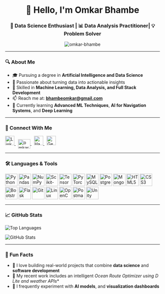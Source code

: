 <h1 align="center">👋 Hello, I'm Omkar Bhambe</h1>
<h3 align="center">🎯 Data Science Enthusiast | 📊 Data Analysis Practitioner| 💡 Problem Solver</h3>

<p align="center">
  <img src="https://komarev.com/ghpvc/?username=omkar-bhambe&label=Profile%20Views&color=0e75b6&style=flat" alt="omkar-bhambe" />
</p>

---

### 🔍 About Me

- 🎓 Pursuing a degree in **Artificial Intelligence and Data Science**
- 💼 Passionate about turning data into actionable insights
- 🧠 Skilled in **Machine Learning, Data Analysis, and Full Stack Development**
- 📫 Reach me at: **bhambeomkar@gmail.com**
- 🌱 Currently learning **Advanced ML Techniques**, **AI for Navigation Systems**, and **Deep Learning**

---

### 🤝 Connect With Me

<p align="left"> <a href="https://www.linkedin.com/in/omkarbhambe" target="_blank"> <img src="https://cdn.jsdelivr.net/gh/devicons/devicon/icons/linkedin/linkedin-original.svg" alt="LinkedIn" width="30" height="30"/> </a> &nbsp; <a href="https://kaggle.com/omkarbhambe" target="blank"> <img align="center" src="https://raw.githubusercontent.com/rahuldkjain/github-profile-readme-generator/master/src/images/icons/Social/kaggle.svg" alt="omkarbhambe" height="30" width="40" /> </a> &nbsp; <a href="https://www.hackerrank.com/omkarbhambe" target="_blank"> <img src="https://raw.githubusercontent.com/rahuldkjain/github-profile-readme-generator/master/src/images/icons/Social/hackerrank.svg" alt="HackerRank" width="30" height="30"/> </a> &nbsp; <a href="https://auth.geeksforgeeks.org/user/bhambeyqha" target="_blank"> <img src="https://upload.wikimedia.org/wikipedia/commons/4/43/GeeksforGeeks.svg" alt="GeeksforGeeks" width="30" height="30"/> </a> </p>

---

### 🛠️ Languages & Tools

<p align="left">
  <img src="https://cdn.jsdelivr.net/gh/devicons/devicon/icons/python/python-original.svg" alt="Python" width="40" height="40"/>
  <img src="https://cdn.jsdelivr.net/gh/devicons/devicon/icons/pandas/pandas-original.svg" alt="Pandas" width="40" height="40"/>
  <img src="https://cdn.jsdelivr.net/gh/devicons/devicon/icons/numpy/numpy-original.svg" alt="NumPy" width="40" height="40"/>
  <img src="https://upload.wikimedia.org/wikipedia/commons/0/05/Scikit_learn_logo_small.svg" alt="Scikit-learn" width="40" height="40"/>
  <img src="https://cdn.jsdelivr.net/gh/devicons/devicon/icons/tensorflow/tensorflow-original.svg" alt="TensorFlow" width="40" height="40"/>
  <img src="https://cdn.jsdelivr.net/gh/devicons/devicon/icons/pytorch/pytorch-original.svg" alt="PyTorch" width="40" height="40"/>
  <img src="https://cdn.jsdelivr.net/gh/devicons/devicon/icons/mysql/mysql-original-wordmark.svg" alt="MySQL" width="40" height="40"/>
  <img src="https://cdn.jsdelivr.net/gh/devicons/devicon/icons/postgresql/postgresql-original-wordmark.svg" alt="PostgreSQL" width="40" height="40"/>
  <img src="https://cdn.jsdelivr.net/gh/devicons/devicon/icons/mongodb/mongodb-original-wordmark.svg" alt="MongoDB" width="40" height="40"/>
  <img src="https://cdn.jsdelivr.net/gh/devicons/devicon/icons/html5/html5-original-wordmark.svg" alt="HTML5" width="40" height="40"/>
  <img src="https://cdn.jsdelivr.net/gh/devicons/devicon/icons/css3/css3-original-wordmark.svg" alt="CSS3" width="40" height="40"/>
  <img src="https://getbootstrap.com/docs/5.3/assets/brand/bootstrap-logo-shadow.png" alt="Bootstrap" width="40" height="40"/>
 <img src="https://upload.wikimedia.org/wikipedia/commons/3/3c/Flask_logo.svg" alt="Flask" width="40" height="40"/>

  <img src="https://cdn.jsdelivr.net/gh/devicons/devicon/icons/git/git-original.svg" alt="Git" width="40" height="40"/>
  <img src="https://cdn.jsdelivr.net/gh/devicons/devicon/icons/linux/linux-original.svg" alt="Linux" width="40" height="40"/>
  <img src="https://www.vectorlogo.zone/logos/opencv/opencv-icon.svg" alt="OpenCV" width="40" height="40"/>
  <img src="https://cdn.jsdelivr.net/gh/devicons/devicon/icons/postman/postman-original.svg" alt="Postman" width="40" height="40"/>
  <img src="https://cdn.jsdelivr.net/gh/devicons/devicon/icons/unity/unity-original.svg" alt="Unity" width="40" height="40"/>
</p>

---

### 📈 GitHub Stats

<p align="left">
  <img src="https://github-readme-stats.vercel.app/api/top-langs?username=omkar-bhambe&show_icons=true&locale=en&layout=compact" alt="Top Languages" />
</p>
<p align="left">
  <img src="https://github-readme-stats.vercel.app/api?username=omkar-bhambe&show_icons=true&locale=en" alt="GitHub Stats" />
</p>

---

### 🚀 Fun Facts

- 🎯 I love building real-world projects that combine **data science** and **software development**
- 🧩 My recent work includes an intelligent **Ocean Route Optimizer using D* Lite and weather APIs**
- 🧪 I frequently experiment with **AI models**, and **visualization dashboards**
